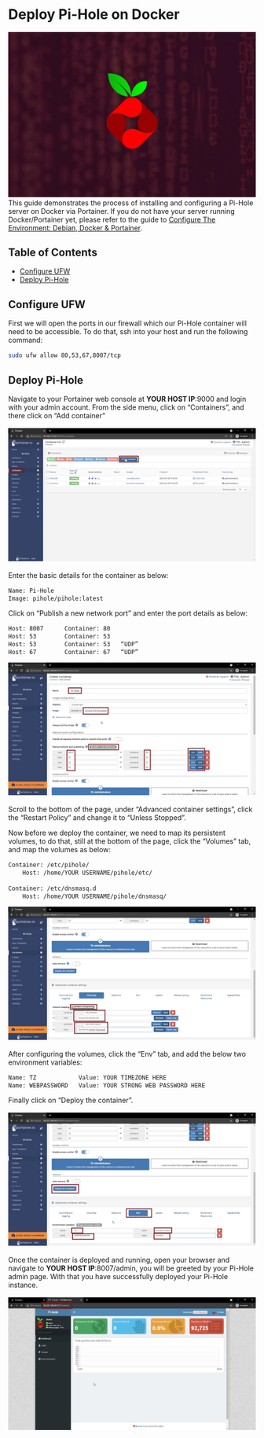 <!-- omit in toc -->
# Deploy Pi-Hole on Docker
![Deploy Pi-Hole Cover](deploy-pihole-cover.jpg.webp)
<br/>
This guide demonstrates the process of installing and configuring a Pi-Hole server on Docker via Portainer. If you do not have your server running Docker/Portainer yet, please refer to the guide to [Configure The Environment: Debian, Docker & Portainer](/ConfigureTheEnvironment/ConfigureTheEnvironment.md).

<!-- omit in toc -->
## Table of Contents
- [Configure UFW](#configure-ufw)
- [Deploy Pi-Hole](#deploy-pi-hole)

## Configure UFW
First we will open the ports in our firewall which our Pi-Hole container will need to be accessible. To do that, ssh into your host and run the following command:
```bash
sudo ufw allow 80,53,67,8007/tcp
```

## Deploy Pi-Hole
Navigate to your Portainer web console at **YOUR HOST IP**:9000 and login with your admin account. From the side menu, click on “Containers”, and there click on “Add container”
<br/><br/>
![Portainer Add Container](portainer-add-container.png.webp)
<br/><br/>
Enter the basic details for the container as below:
```
Name: Pi-Hole
Image: pihole/pihole:latest
```
Click on “Publish a new network port” and enter the port details as below:
```
Host: 8007      Container: 80
Host: 53        Container: 53
Host: 53        Container: 53   “UDP”
Host: 67        Container: 67   “UDP”
```
![Portainer Pi-Hole Config](portainer-pihole-config1.png.webp)
<br/><br/>
Scroll to the bottom of the page, under “Advanced container settings”, click the “Restart Policy” and change it to “Unless Stopped”.

Now before we deploy the container, we need to map its persistent volumes, to do that, still at the bottom of the page, click the “Volumes” tab, and map the volumes as below:
```
Container: /etc/pihole/
    Host: /home/YOUR USERNAME/pihole/etc/

Container: /etc/dnsmasq.d
    Host: /home/YOUR USERNAME/pihole/dnsmasq/
```
![Portainer Pi-Hole Config](portainer-pihole-config2.png.webp)
<br/><br/>
After configuring the volumes, click the “Env” tab, and add the below two environment variables:
```
Name: TZ            Value: YOUR TIMEZONE HERE
Name: WEBPASSWORD   Value: YOUR STRONG WEB PASSWORD HERE
```
Finally click on “Deploy the container”.
<br/><br/>
![Portainer Pi-Hole Config](portainer-pihole-config3.png.webp)
<br/><br/>
Once the container is deployed and running, open your browser and navigate to **YOUR HOST IP**:8007/admin, you will be greeted by your Pi-Hole admin page. With that you have successfully deployed your Pi-Hole instance.
<br/><br/>
![Pi-Hole Dashboard](pihole-dashboard.png.webp)
<br/><br/>